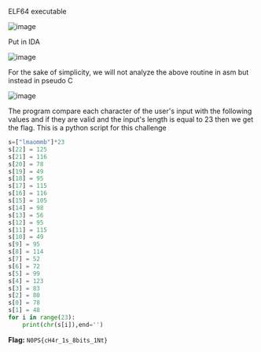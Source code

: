 ELF64 executable

![image](https://github.com/neziRzz/CTF_Writeups/assets/126742756/f50dfb72-16dd-46cd-9120-90520159aa6a)

Put in IDA

![image](https://github.com/neziRzz/CTF_Writeups/assets/126742756/6f19d980-6c63-49a0-8712-d0b454864285)

For the sake of simplicity, we will not analyze the above routine in asm but instead in pseudo C

![image](https://github.com/neziRzz/CTF_Writeups/assets/126742756/8fbb8f29-a1f9-4fc4-a4d6-a61212ca0147)

The program compare each character of the user's input with the following values and if they are valid and the input's length is equal to 23 then we get the flag.
This is a python script for this challenge
```python
s=["lmaommb"]*23
s[22] = 125
s[21] = 116
s[20] = 78
s[19] = 49
s[18] = 95
s[17] = 115
s[16] = 116
s[15] = 105
s[14] = 98
s[13] = 56
s[12] = 95
s[11] = 115
s[10] = 49
s[9] = 95
s[8] = 114
s[7] = 52
s[6] = 72
s[5] = 99
s[4] = 123
s[3] = 83
s[2] = 80
s[0] = 78
s[1] = 48
for i in range(23):
    print(chr(s[i]),end='')
```
**Flag:** `N0PS{cH4r_1s_8bits_1Nt}`

